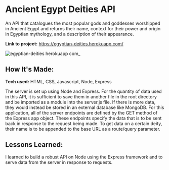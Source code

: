 # Ancient Egypt Deities API
An API that catalogues the most popular gods and goddesses worshipped in Ancient Egypt and returns their name, context for their power and origin in Egyptian mythology, and a description of their appearance.

**Link to project:** https://egyptian-deities.herokuapp.com/


![egyptian-deities herokuapp com_](https://user-images.githubusercontent.com/106183040/179894273-2dcf5b1e-1b91-4efc-9220-6fab6d75d173.png)

## How It's Made:

**Tech used:** HTML, CSS, Javascript, Node, Express

The server is set up using Node and Express. For the quantity of data used in this API, it is sufficient to save them in another file in the root directory and be imported as a module into the server.js file. If there is more data, they would instead be stored in an external database like MongoDB. For this application, all of the server endpoints are defined by the GET method of the Express app object. These endpoints specify the data that is to be sent back in response to the request being made. To get data on a certain deity, their name is to be appended to the base URL as a route/query parameter.

## Lessons Learned:

I learned to build a robust API on Node using the Express framework and to serve data from the server in response to requests. 
